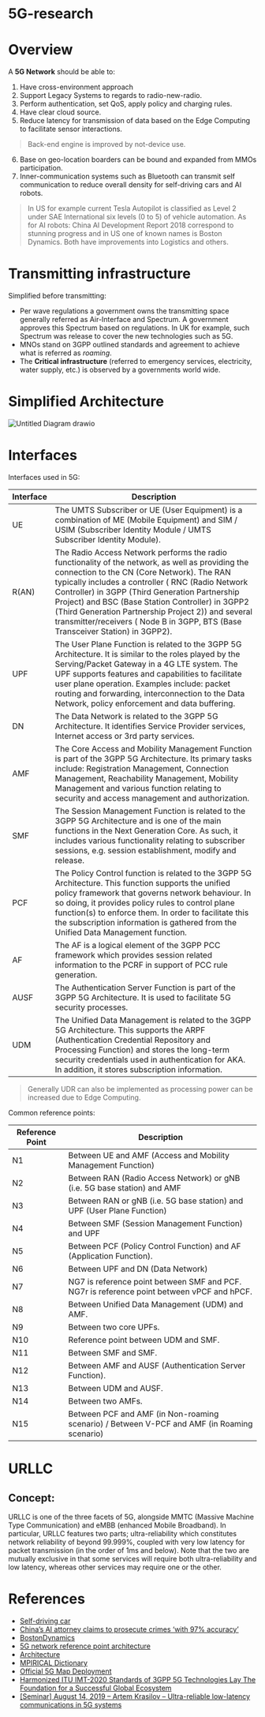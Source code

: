# 5G-research

# Overview
A **5G Network** should be able to:

1. Have cross-environment approach
2. Support Legacy Systems to regards to radio-new-radio.
3. Perform authentication, set QoS, apply policy and charging rules.
4. Have clear cloud source.
5. Reduce latency for transmission of data based on the Edge Computing to facilitate sensor interactions.

> Back-end engine is improved by not-device use.

6. Base on geo-location boarders can be bound and expanded from MMOs participation.
7. Inner-communication systems such as Bluetooth can transmit self communication to reduce overall density for self-driving cars and AI robots.

>  In US for example current Tesla Autopilot is classified as Level 2 under SAE International six levels (0 to 5) of vehicle automation. As for AI robots:  China AI Development Report 2018 correspond to stunning progress and in US one of known names is Boston Dynamics. Both have improvements into Logistics and others.

# Transmitting infrastructure
Simplified before transmitting: 

* Per wave regulations a government owns the transmitting space generally referred as Air-Interface and Spectrum. A government approves this Spectrum based on regulations. In UK for example, such Spectrum was release to cover the new technologies such as 5G.   
* MNOs stand on 3GPP outlined standards and agreement to achieve what is referred as *roaming*. 
* The **Critical infrastructure** (referred to emergency services, electricity, water supply, etc.) is observed by a governments world wide.

# Simplified Architecture

![Untitled Diagram drawio](https://user-images.githubusercontent.com/101095778/157032513-8401abc0-f183-44ca-9add-652cbaf12b02.png)


# Interfaces
Interfaces used in 5G:

| Interface | Description |
--- | --- |
| UE | The UMTS Subscriber or UE (User Equipment) is a combination of ME (Mobile Equipment) and SIM / USIM (Subscriber Identity Module / UMTS Subscriber Identity Module). |
| R(AN) | The Radio Access Network performs the radio functionality of the network, as well as providing the connection to the CN (Core Network). The RAN typically includes a controller ( RNC (Radio Network Controller) in 3GPP (Third Generation Partnership Project) and BSC (Base Station Controller) in 3GPP2 (Third Generation Partnership Project 2)) and several transmitter/receivers ( Node B in 3GPP, BTS (Base Transceiver Station) in 3GPP2).|
| UPF | The User Plane Function is related to the 3GPP 5G Architecture. It is similar to the roles played by the Serving/Packet Gateway in a 4G LTE system. The UPF supports features and capabilities to facilitate user plane operation. Examples include: packet routing and forwarding, interconnection to the Data Network, policy enforcement and data buffering.|
| DN | The Data Network is related to the 3GPP 5G Architecture. It identifies Service Provider services, Internet access or 3rd party services.|
| AMF | The Core Access and Mobility Management Function is part of the 3GPP 5G Architecture. Its primary tasks include: Registration Management, Connection Management, Reachability Management, Mobility Management and various function relating to security and access management and authorization.|
| SMF | The Session Management Function is related to the 3GPP 5G Architecture and is one of the main functions in the Next Generation Core. As such, it includes various functionality relating to subscriber sessions, e.g. session establishment, modify and release.|
| PCF | The Policy Control function is related to the 3GPP 5G Architecture. This function supports the unified policy framework that governs network behaviour. In so doing, it provides policy rules to control plane function(s) to enforce them. In order to facilitate this the subscription information is gathered from the Unified Data Management function.|
| AF | The AF is a logical element of the 3GPP PCC framework which provides session related information to the PCRF in support of PCC rule generation.|
| AUSF | The Authentication Server Function is part of the 3GPP 5G Architecture. It is used to facilitate 5G security processes. |
| UDM | The Unified Data Management is related to the 3GPP 5G Architecture. This supports the ARPF (Authentication Credential Repository and Processing Function) and stores the long-term security credentials used in authentication for AKA. In addition, it stores subscription information.|

> Generally UDR can also be implemented as processing power can be increased due to Edge Computing.

Common reference points:

| Reference Point | Description |
--- | --- |
| N1 | Between UE and AMF (Access and Mobility Management Function) |
| N2|  Between RAN (Radio Access Network) or gNB (i.e. 5G base station) and AMF |
| N3 | Between RAN or gNB (i.e. 5G base station) and UPF (User Plane Function)  |
| N4 | Between SMF (Session Management Function) and UPF  |
| N5 | Between PCF (Policy Control Function) and AF (Application Function). |
| N6 | Between UPF and DN (Data Network) |
| N7 | NG7 is reference point between SMF and PCF. NG7r is reference point between vPCF and hPCF. |
| N8 | Between Unified Data Management (UDM) and AMF. |
| N9 | Between two core UPFs. |
| N10 | Reference point between UDM and SMF. |
| N11 | Between SMF and SMF. |
| N12 | Between AMF and AUSF (Authentication Server Function). |
| N13 | Between UDM and AUSF. |
| N14 | Between two AMFs. |
| N15 | Between PCF and AMF (in Non-roaming scenario) / Between V-PCF and AMF (in Roaming scenario) |

# URLLC 
## Concept: 
URLLC is one of the three facets of 5G, alongside MMTC (Massive Machine Type Communication) and eMBB (enhanced Mobile Broadband). In particular, URLLC features two parts; ultra-reliability which constitutes network reliability of beyond 99.999%, coupled with very low latency for packet transmission (in the order of 1ms and below). Note that the two are mutually exclusive in that some services will require both ultra-reliability and low latency, whereas other services may require one or the other.


# References

* [Self-driving car](https://en.wikipedia.org/wiki/Self-driving_car)
* [China’s AI attorney claims to prosecute crimes ‘with 97% accuracy’](https://nypost.com/2021/12/27/chinas-ai-attorney-prosecutes-crimes-with-97-accuracy/)
* [BostonDynamics](https://www.bostondynamics.com/)
* [5G network reference point architecture](https://www.rfwireless-world.com/Terminology/5G-network-reference-point-architecture.html)
* [Architecture](https://www.grandmetric.com/2017/06/05/5g-core-network-a-short-overview/)
* [MPIRICAL Dictionary](https://www.mpirical.com/glossary/amf-core-access-and-mobility-management-function)
* [Official 5G Map Deployment](https://www.speedtest.net/ookla-5g-map)
* [Harmonized ITU IMT-2020 Standards of 3GPP 5G Technologies Lay The Foundation for a Successful Global Ecosystem](https://www.delloro.com/knowledge-center/white-papers/harmonized-itu-imt-2020-standards-of-3gpp-5g-technologies-lay-the-foundation-for-a-successful-global-ecosystem/)
* [[Seminar] August 14, 2019 – Artem Krasilov – Ultra-reliable low-latency communications in 5G systems](http://wireless.iitp.ru/wnl-seminar-ultra-reliable-low-latency-communications-in-5g-systems/)

